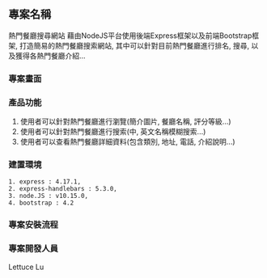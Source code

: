## 專案名稱 
熱門餐廳搜尋網站
藉由NodeJS平台使用後端Express框架以及前端Bootstrap框架, 打造簡易的熱門餐廳搜索網站, 其中可以針對目前熱門餐廳進行排名, 搜尋, 以及獲得各熱門餐廳介紹...

### 專案畫面


### 產品功能
1. 使用者可以針對熱門餐廳進行瀏覽(簡介圖片, 餐廳名稱, 評分等級...)
2. 使用者可以針對熱門餐廳進行搜索(中, 英文名稱模糊搜索...)
3. 使用者可以查看熱門餐廳詳細資料(包含類別, 地址, 電話, 介紹說明...)

### 建置環境
```
1. express : 4.17.1,
2. express-handlebars : 5.3.0,
3. node.JS : v10.15.0,
4. bootstrap : 4.2
```

### 專案安裝流程


### 專案開發人員
Lettuce Lu
